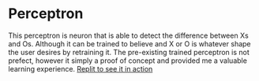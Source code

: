 # Perceptron
This perceptron is neuron that is able to detect the difference between Xs and Os. Although it can be trained to believe and X or O is whatever shape the user desires by retraining it. The pre-existing trained perceptron is not prefect, however it simply a proof of concept and provided me a valuable learning experience.
[Replit to see it in action](https://replit.com/@NishantP13/Perceptron?lite=true)
